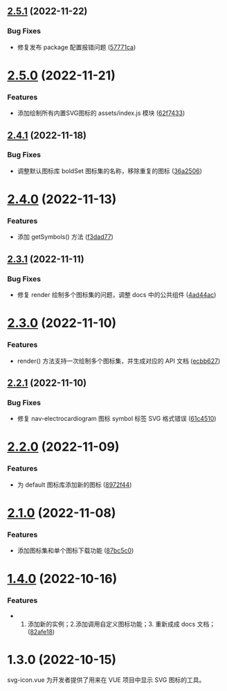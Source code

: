 ## [2.5.1](https://github.com/yaohaixiao/svg-icon.vue/compare/2.5.0...2.5.1) (2022-11-22)


### Bug Fixes

* 修复发布 package 配置报错问题 ([57771ca](https://github.com/yaohaixiao/svg-icon.vue/commit/57771ca488f24a84632344d9ee3ddcd13deabe25))



# [2.5.0](https://github.com/yaohaixiao/svg-icon.vue/compare/2.4.1...2.5.0) (2022-11-21)


### Features

* 添加绘制所有内置SVG图标的 assets/index.js 模块 ([62f7433](https://github.com/yaohaixiao/svg-icon.vue/commit/62f7433937b43d6e8042e7cddc7b417475fde007))



## [2.4.1](https://github.com/yaohaixiao/svg-icon.vue/compare/2.4.0...2.4.1) (2022-11-18)


### Bug Fixes

* 调整默认图标库 boldSet 图标集的名称，移除重复的图标 ([36a2506](https://github.com/yaohaixiao/svg-icon.vue/commit/36a2506512a12392d85ad4e10c2e1306ac57f971))



# [2.4.0](https://github.com/yaohaixiao/svg-icon.vue/compare/2.3.1...2.4.0) (2022-11-13)


### Features

* 添加 getSymbols() 方法 ([f3dad77](https://github.com/yaohaixiao/svg-icon.vue/commit/f3dad77293b9eeb63b7a5c1931fc87e799b609f8))



## [2.3.1](https://github.com/yaohaixiao/svg-icon.vue/compare/2.3.0...2.3.1) (2022-11-11)


### Bug Fixes

* 修复 render 绘制多个图标集的问题，调整 docs 中的公共组件 ([4ad44ac](https://github.com/yaohaixiao/svg-icon.vue/commit/4ad44ac177f114cf3e3f9322bda93838d842dc45))



# [2.3.0](https://github.com/yaohaixiao/svg-icon.vue/compare/2.2.1...2.3.0) (2022-11-10)


### Features

* render() 方法支持一次绘制多个图标集，并生成对应的 API 文档 ([ecbb627](https://github.com/yaohaixiao/svg-icon.vue/commit/ecbb627611800e3c7ffe1e20b8a19d44802b5ba3))



## [2.2.1](https://github.com/yaohaixiao/svg-icon.vue/compare/2.2.0...2.2.1) (2022-11-10)


### Bug Fixes

* 修复 nav-electrocardiogram 图标 symbol 标签 SVG 格式错误 ([61c4510](https://github.com/yaohaixiao/svg-icon.vue/commit/61c45100f91a1410ee5330a562d5728f0fe1a539))



# [2.2.0](https://github.com/yaohaixiao/svg-icon.vue/compare/2.1.0...2.2.0) (2022-11-09)


### Features

* 为 default 图标库添加新的图标 ([8972f44](https://github.com/yaohaixiao/svg-icon.vue/commit/8972f448a6a07e2f63164030be098feaa78a34c2))



# [2.1.0](https://github.com/yaohaixiao/svg-icon.vue/compare/2.0.0...2.1.0) (2022-11-08)


### Features

* 添加图标集和单个图标下载功能 ([87bc5c0](https://github.com/yaohaixiao/svg-icon.vue/commit/87bc5c0f9fee39b8ede8f324140cef2ea8b82ab5))



# [1.4.0](https://github.com/yaohaixiao/svg-icon.vue/compare/1.3.0...1.4.0) (2022-10-16)


### Features

* 1. 添加新的实例；2.添加调用自定义图标功能；3. 重新成成 docs 文档； ([82afe18](https://github.com/yaohaixiao/svg-icon.vue/commit/82afe18e0f65f5d8826481bb4e8252354267c52c))


# 1.3.0 (2022-10-15)

svg-icon.vue 为开发者提供了用来在 VUE 项目中显示 SVG 图标的工具。

